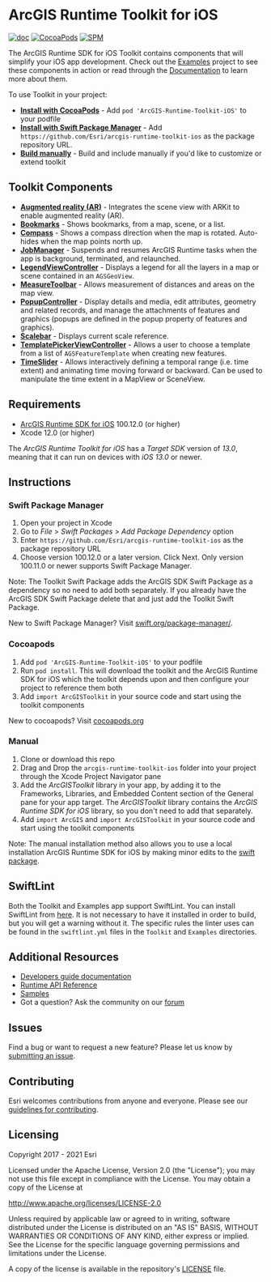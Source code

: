 # ArcGIS Runtime Toolkit for iOS

[![doc](https://img.shields.io/badge/Doc-purple)](Documentation)
[![CocoaPods](https://img.shields.io/cocoapods/v/ArcGIS-Runtime-Toolkit-iOS)](https://cocoapods.org/)
[![SPM](https://img.shields.io/badge/SPM-compatible-4BC51D.svg?style=flat)](https://github.com/apple/swift-package-manager/)

The ArcGIS Runtime SDK for iOS Toolkit contains components that will simplify your iOS app development. Check out the
[Examples](/Examples) project to see these components in action or read through the [Documentation](/Documentation) to
learn more about them.

To use Toolkit in your project:

* **[Install with CocoaPods](#cocoapods)** - Add `pod 'ArcGIS-Runtime-Toolkit-iOS'` to your podfile
* **[Install with Swift Package Manager](#swift-package-manager)** - Add
  `https://github.com/Esri/arcgis-runtime-toolkit-ios` as the package repository URL.
* **[Build manually](#manual)** - Build and include manually if you'd like to customize or extend toolkit

## Toolkit Components

* **[Augmented reality (AR)](Documentation/AR)** - Integrates the scene view with ARKit to enable augmented reality
  (AR).
* **[Bookmarks](Documentation/Bookmarks)** - Shows bookmarks, from a map, scene, or a list.
* **[Compass](Documentation/Compass)** - Shows a compass direction when the map is rotated. Auto-hides when the map
  points north up.
* **[JobManager](Documentation/JobManager)** - Suspends and resumes ArcGIS Runtime tasks when the app is background,
  terminated, and relaunched.
* **[LegendViewController](Documentation/LegendViewController)** - Displays a legend for all the layers in a map or
  scene contained in an `AGSGeoView`.
* **[MeasureToolbar](Documentation/MeasureToolbar)** - Allows measurement of distances and areas on the map view.
* **[PopupController](Documentation/PopupController)** - Display details and media, edit attributes, geometry and
  related records, and manage the attachments of features and graphics (popups are defined in the popup property of
  features and graphics).
* **[Scalebar](Documentation/Scalebar)** - Displays current scale reference.
* **[TemplatePickerViewController](Documentation/TemplatePicker)** - Allows a user to choose a template from a list of
  `AGSFeatureTemplate` when creating new features.
* **[TimeSlider](Documentation/TimeSlider)** - Allows interactively defining a temporal range (i.e. time extent) and
  animating time moving forward or backward. Can be used to manipulate the time extent in a MapView or SceneView.

## Requirements

* [ArcGIS Runtime SDK for iOS](https://developers.arcgis.com/ios/) 100.12.0 (or higher)
* Xcode 12.0 (or higher)

The *ArcGIS Runtime Toolkit for iOS* has a *Target SDK* version of *13.0*, meaning that it can run on devices with *iOS
13.0* or newer.

## Instructions

### Swift Package Manager

 1. Open your project in Xcode
 2. Go to *File* > *Swift Packages* > *Add Package Dependency* option
 3. Enter `https://github.com/Esri/arcgis-runtime-toolkit-ios` as the package repository URL
 4. Choose version 100.12.0 or a later version. Click Next. Only version 100.11.0 or newer supports Swift Package
    Manager.

 Note: The Toolkit Swift Package adds the ArcGIS SDK Swift Package as a dependency so no need to add both separately. If
 you already have the ArcGIS SDK Swift Package delete that and just add the Toolkit Swift Package.

 New to Swift Package Manager? Visit [swift.org/package-manager/](https://swift.org/package-manager/).

### Cocoapods

 1. Add `pod 'ArcGIS-Runtime-Toolkit-iOS'` to your podfile
 2. Run `pod install`. This will download the toolkit and the ArcGIS Runtime SDK for iOS which the toolkit depends upon
    and then configure your project to reference them both
 3. Add `import ArcGISToolkit` in your source code and start using the toolkit components

 New to cocoapods? Visit [cocoapods.org](https://cocoapods.org/)

### Manual

 1. Clone or download this repo
 2. Drag and Drop the `arcgis-runtime-toolkit-ios` folder into your project through the Xcode Project Navigator pane
 3. Add the *ArcGISToolkit* library in your app, by adding it to the Frameworks, Libraries, and Embedded Content section
    of the General pane for your app target. The *ArcGISToolkit* library contains the *ArcGIS Runtime SDK for iOS*
    library, so you don't need to add that separately.
 4. Add `import ArcGIS` and `import ArcGISToolkit` in your source code and start using the toolkit components

Note: The manual installation method also allows you to use a local installation ArcGIS Runtime SDK for iOS by making
minor edits to the [swift package](Package.swift).

## SwiftLint

Both the Toolkit and Examples app support SwiftLint.  You can install SwiftLint from
[here](https://github.com/realm/SwiftLint).  It is not necessary to have it installed in order to build, but you will
get a warning without it.  The specific rules the linter uses can be found in the `swiftlint.yml` files in the `Toolkit`
and `Examples` directories.

## Additional Resources

* [Developers guide documentation](https://developers.arcgis.com/ios)
* [Runtime API Reference](https://developers.arcgis.com/ios/api-reference)
* [Samples](https://github.com/Esri/arcgis-runtime-samples-ios)
* Got a question? Ask the community on our
  [forum](http://geonet.esri.com/community/developers/native-app-developers/arcgis-runtime-sdk-for-ios)

## Issues

Find a bug or want to request a new feature?  Please let us know by [submitting an
issue](https://github.com/Esri/arcgis-runtime-toolkit-ios/issues/new).

## Contributing

Esri welcomes contributions from anyone and everyone. Please see our [guidelines for
contributing](https://github.com/esri/contributing).

## Licensing

Copyright 2017 - 2021 Esri

Licensed under the Apache License, Version 2.0 (the "License"); you may not use this file except in compliance with the
License. You may obtain a copy of the License at

   <http://www.apache.org/licenses/LICENSE-2.0>

Unless required by applicable law or agreed to in writing, software distributed under the License is distributed on an
"AS IS" BASIS, WITHOUT WARRANTIES OR CONDITIONS OF ANY KIND, either express or implied. See the License for the specific
language governing permissions and limitations under the License.

A copy of the license is available in the repository's [LICENSE]( /LICENSE) file.
